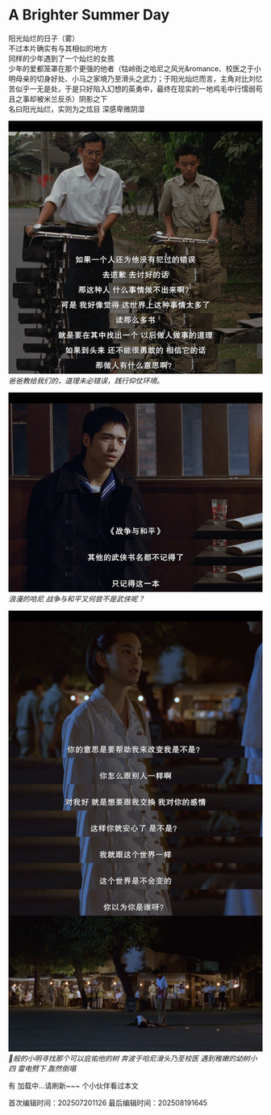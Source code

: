 ﻿# A Brighter Summer Day

阳光灿烂的日子（雾）  
不过本片确实有与其相似的地方  
同样的少年遇到了一个灿烂的女孩  
少年的爱都笼罩在那个更强的他者（牯岭街之哈尼之风光&romance、校医之于小明母亲的切身好处、小马之家境乃至滑头之武力；于阳光灿烂而言，主角对比刘忆苦似乎一无是处，于是只好陷入幻想的英勇中，最终在现实的一地鸡毛中行懦弱苟且之事却被米兰反杀）阴影之下  
名曰阳光灿烂，实则为之炫目 深感卑微阴湿


![爸爸教给我们的道理，道理未必错误，践行仰仗环境](/images/ABrighterSummerDay1.png)
*爸爸教给我们的，道理未必错误，践行仰仗环境。*

![浪漫的哈尼](/images/ABrighterSummerDay2.png)
*浪漫的哈尼 战争与和平又何尝不是武侠呢？*

![小明你不争气啊！！](/images/ABrighterSummerDay3.png)
*🦌般的小明寻找那个可以庇佑他的树 奔波于哈尼滑头乃至校医 遇到稚嫩的幼树小四 雷电劈下 轰然倒塌*
  
有 <span id="busuanzi_page_pv">加载中...请刷新~~~</span> 个小伙伴看过本文

<!-- 文章编辑时间信息 -->
首次编辑时间：202507201126
最后编辑时间：202508191645
<!-- 编辑时间信息结束 -->
